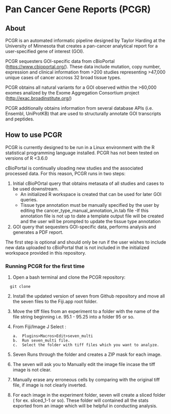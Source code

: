 # Pan Cancer Gene Reports (PCGR)

## About 
PCGR is an automated informatic pipeline designed by Taylor Harding at the University of Minnesota that creates a pan-cancer analytical report for a user-specified gene of interest (GOI).  

PCGR sequesters GOI-specific data from cBioPortal (https://www.cbioportal.org/). These data include mutation, copy number, expression and clinical information from >200 studies representing >47,000 unique cases of cancer accross 32 broad tissue types. 

PCGR obtains all natural variants for a GOI observed within the >60,000 exomes analized by the Exome Aggregation Consortium project (http://exac.broadinstitute.org/) 

PCGR additionally obtains information from several database APIs (i.e. Ensembl, UniProtKB) that are used to structurally annotate GOI transcripts and peptides.

## How to use PCGR
PCGR is currently designed to be run in a Linux environment with the R statistical programming language installed. PCGR has not been tested on versions of R <3.6.0  

cBioPortal is continually uloading new studies and the associated processed data. For this reason, PCGR runs in two steps:  
  1. Initial cBioPOrtal query that obtains metasata of all studies and cases to be used downstream. 
      - An initialized R workspace is created that can be used for later GOI queries.
      - Tissue type annotation must be manually specified by the user by editing the cancer_type_manual_annotation_in.tab file
          -If this annotation file is not up to date a template output file will be created and the user will be prompted to update the tissue type annotation
  2. GOI query that sequesters GOI-specific data, performs analysis and generates a PDF report.  

The first step is optional and should only be run if the user wishes to include new data uploaded to cBioPortal that is not included in the initialized workspace provided in this repository.  

### Running PCGR for the first time

1. Open a bash terminal and clone the PCGR repository:

```{bash eval=FALSE}
  git clone 
```

2. Install the updated version of seven from Github repository and move all the seven files to the Fiji.app root folder.

3. Move the tiff files from an experiment to a folder with the name of the file string beginning i.e. 95.1 - 95.25 into a folder 95 or so.

4.	From Fiji/Image J Select :

        a.  Plugins>Macros>Edit>seven_multi
        b.  Run seven_multi file.
        c.  Select the folder with tiff files which you want to analyze. 

5.	Seven Runs through the folder and creates a ZIP mask for each image.

6. The seven will ask you to Manually edit the image file incase the tiff image is not clear.

7. Manually erase any erroneous cells by comparing with the original tiff file, if image is not clearly inverted.

8. For each image in the experiment folder, seven will create a sliced folder ( for ex. sliced_1-1 or so). These folder will contained all the stats exported from an image which will be helpful in conducting analysis.



